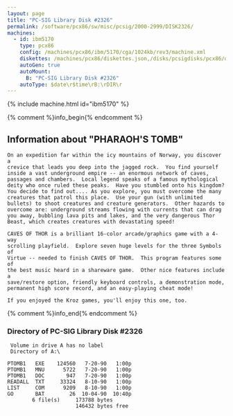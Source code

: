 ```yaml
---
layout: page
title: "PC-SIG Library Disk #2326"
permalink: /software/pcx86/sw/misc/pcsig/2000-2999/DISK2326/
machines:
  - id: ibm5170
    type: pcx86
    config: /machines/pcx86/ibm/5170/cga/1024kb/rev3/machine.xml
    diskettes: /machines/pcx86/diskettes.json,/disks/pcsigdisks/pcx86/diskettes.json
    autoGen: true
    autoMount:
      B: "PC-SIG Library Disk #2326"
    autoType: $date\r$time\rB:\rDIR\r
---
```


{% include machine.html id="ibm5170" %}

{% comment %}info_begin{% endcomment %}

## Information about "PHARAOH'S TOMB"

    On an expedition far within the icy mountains of Norway, you discover a
    crevice that leads you deep into the jagged rock.  You find yourself
    inside a vast underground empire -- an enormous network of caves,
    passages and chambers.  Local legend speaks of a famous mythological
    deity who once ruled these peaks.  Have you stumbled onto his kingdom?
    You decide to find out.... As you explore, you must overcome the many
    creatures that patrol this place.  Use your gun (with unlimited
    bullets) to shoot creatures and creature generators.  Other hazards to
    overcome are: underground streams flowing with currents that can drag
    you away, bubbling lava pits and lakes, and the very dangerous Thor
    Beast, which creates creatures with devastating speed!
    
    CAVES OF THOR is a brilliant 16-color arcade/graphics game with a 4-way
    scrolling playfield.  Explore seven huge levels for the three Symbols of
    Virtue -- needed to finish CAVES OF THOR.  This program features some of
    the best music heard in a shareware game.  Other nice features include a
    save/restore option, friendly keyboard controls, a demonstration mode,
    permanent high score record, and an easy-playing cheat mode!
    
    If you enjoyed the Kroz games, you'll enjoy this one, too.
{% comment %}info_end{% endcomment %}


### Directory of PC-SIG Library Disk #2326

     Volume in drive A has no label
     Directory of A:\

    PTOMB1   EXE    124560   7-20-90   1:00p
    PTOMB1   MNU      5722   7-20-90   1:00p
    PTOMB1   DOC       947   7-20-90   1:00p
    READALL  TXT     33324   8-10-90   1:00p
    LIST     COM      9209   8-10-90   1:00p
    GO       BAT        26  10-04-90  10:40p
            6 file(s)     173788 bytes
                          146432 bytes free
